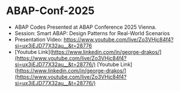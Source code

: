 # ABAP-Conf-2025
* ABAP Codes Presented at ABAP Conference 2025 Vienna.<br/>
* Session: Smart ABAP: Design Patterns for Real-World Scenarios<br/>
* Presentation Video: https://www.youtube.com/live/Zo3VHjc84f4?si=ux3iEJD77X32au__&t=28776
* [Youtube Link](https://www.linkedin.com/in/george-drakos/](https://www.youtube.com/live/Zo3VHjc84f4?si=ux3iEJD77X32au__&t=28776/)
[Youtube Link](https://www.linkedin.com/in/george-drakos/](https://www.youtube.com/live/Zo3VHjc84f4?si=ux3iEJD77X32au__&t=28776/)

